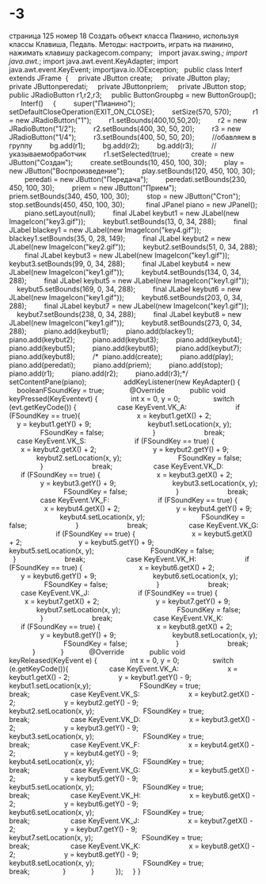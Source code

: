 # -3
страница 125 номер 18
Создать объект класса Пианино, используя классы Клавиша, Педаль. Методы: настроить, играть на пианино, нажимать клавишу
packagecom.company;
 
import javax.swing.*;
import java.awt.*;
import java.awt.event.KeyAdapter;
import java.awt.event.KeyEvent;
importjava.io.IOException;
 
public class Interf extends JFrame  {
    private JButton create;
    private JButton play;
    private JButtonperedati;
    private JButtonpriem;
    private JButton stop;
 
    public JRadioButton r1,r2,r3;
    public ButtonGroupbg = new ButtonGroup();
 
    Interf()
    {
        super("Пианино");
        setDefaultCloseOperation(EXIT_ON_CLOSE);
        setSize(570, 570);
 
        r1 = new JRadioButton("1");
        r1.setBounds(400,10,50,20);
        r2 = new JRadioButton("1/2");
        r2.setBounds(400, 30, 50, 20);
        r3 = new JRadioButton("1/4");
        r3.setBounds(400, 50, 50, 20);
        //обавляем в группу
        bg.add(r1);
        bg.add(r2);
        bg.add(r3);
        //указываемобработчик
        r1.setSelected(true);
 
        create = new JButton("Создан");
        create.setBounds(10, 450, 100, 30);
        play = new JButton("Воспроизведение");
        play.setBounds(120, 450, 100, 30);
        peredati = new JButton("Передача");
        peredati.setBounds(230, 450, 100, 30);
        priem = new JButton("Прием");
        priem.setBounds(340, 450, 100, 30);
        stop = new JButton("Стоп");
        stop.setBounds(450, 450, 100, 30);
 
        final JPanel piano = new JPanel();
        piano.setLayout(null);
        final JLabel keybut1 = new JLabel(new ImageIcon("key3.gif"));
        keybut1.setBounds(13, 0, 34, 288);
        final JLabel blackey1 = new JLabel(new ImageIcon("key4.gif"));
        blackey1.setBounds(35, 0, 28, 149);
        final JLabel keybut2 = new JLabel(new ImageIcon("key2.gif"));
        keybut2.setBounds(51, 0, 34, 288);
        final JLabel keybut3 = new JLabel(new ImageIcon("key1.gif"));
        keybut3.setBounds(99, 0, 34, 288);
        final JLabel keybut4 = new JLabel(new ImageIcon("key1.gif"));
        keybut4.setBounds(134, 0, 34, 288);
        final JLabel keybut5 = new JLabel(new ImageIcon("key1.gif"));
        keybut5.setBounds(169, 0, 34, 288);
        final JLabel keybut6 = new JLabel(new ImageIcon("key1.gif"));
        keybut6.setBounds(203, 0, 34, 288);
        final JLabel keybut7 = new JLabel(new ImageIcon("key1.gif"));
        keybut7.setBounds(238, 0, 34, 288);
        final JLabel keybut8 = new JLabel(new ImageIcon("key1.gif"));
        keybut8.setBounds(273, 0, 34, 288);
        piano.add(keybut1);
        piano.add(blackey1);
        piano.add(keybut2);
        piano.add(keybut3);
        piano.add(keybut4);
        piano.add(keybut5);
        piano.add(keybut6);
        piano.add(keybut7);
        piano.add(keybut8);
 
      /*  piano.add(create);
        piano.add(play);
        piano.add(peredati);
        piano.add(priem);
        piano.add(stop);
 
        piano.add(r1);
        piano.add(r2);
        piano.add(r3);*/
 
        setContentPane(piano);
        
 
        addKeyListener(new KeyAdapter() {
            booleanFSoundKey = true;
            @Override
            public void keyPressed(KeyEventevt) {
                int x = 0, y = 0;
                switch (evt.getKeyCode()) {
                    case KeyEvent.VK_A:
                        if (FSoundKey == true){
                            x = keybut1.getX() + 2;
                            y = keybut1.getY() + 9;
                            keybut1.setLocation(x, y);
                            FSoundKey = false;
                        }
                        break;
                    case KeyEvent.VK_S:
                        if (FSoundKey == true) {
                            x = keybut2.getX() + 2;
                            y = keybut2.getY() + 9;
                            keybut2.setLocation(x, y);
                            FSoundKey = false;
                        }
                        break;
                    case KeyEvent.VK_D:
                        if (FSoundKey == true) {
                            x = keybut3.getX() + 2;
                            y = keybut3.getY() + 9;
                            keybut3.setLocation(x, y);
                            FSoundKey = false;
                        }
                        break;
                    case KeyEvent.VK_F:
                        if (FSoundKey == true) {
                            x = keybut4.getX() + 2;
                            y = keybut4.getY() + 9;
                            keybut4.setLocation(x, y);
                            FSoundKey = false;
                        }
                        break;
                    case KeyEvent.VK_G:
                        if (FSoundKey == true) {
                            x = keybut5.getX() + 2;
                            y = keybut5.getY() + 9;
                            keybut5.setLocation(x, y);
                            FSoundKey = false;
                        }
                        break;
                    case KeyEvent.VK_H:
                        if (FSoundKey == true) {
                            x = keybut6.getX() + 2;
                            y = keybut6.getY() + 9;
                            keybut6.setLocation(x, y);
                            FSoundKey = false;
                        }
                        break;
                    case KeyEvent.VK_J:
                        if (FSoundKey == true) {
                            x = keybut7.getX() + 2;
                            y = keybut7.getY() + 9;
                            keybut7.setLocation(x, y);
                            FSoundKey = false;
                        }
                        break;
                    case KeyEvent.VK_K:
                        if (FSoundKey == true) {
                            x = keybut8.getX() + 2;
                            y = keybut8.getY() + 9;
                            keybut8.setLocation(x, y);
                            FSoundKey = false;
                        }
                        break;
                }
            }
            @Override
            public void keyReleased(KeyEvent e) {
                int x = 0, y = 0;
                switch (e.getKeyCode()){
                    case KeyEvent.VK_A:
                        x = keybut1.getX() - 2;
                        y = keybut1.getY() - 9;
                        keybut1.setLocation(x,y);
                        FSoundKey = true;
                        break;
                    case KeyEvent.VK_S:
                        x = keybut2.getX() - 2;
                        y = keybut2.getY() - 9;
                        keybut2.setLocation(x, y);
                        FSoundKey = true;
                        break;
                    case KeyEvent.VK_D:
                        x = keybut3.getX() - 2;
                        y = keybut3.getY() - 9;
                        keybut3.setLocation(x, y);
                        FSoundKey = true;
                        break;
                    case KeyEvent.VK_F:
                        x = keybut4.getX() - 2;
                        y = keybut4.getY() - 9;
                        keybut4.setLocation(x, y);
                        FSoundKey = true;
                        break;
                    case KeyEvent.VK_G:
                        x = keybut5.getX() - 2;
                        y = keybut5.getY() - 9;
                        keybut5.setLocation(x, y);
                        FSoundKey = true;
                        break;
                    case KeyEvent.VK_H:
                        x = keybut6.getX() - 2;
                        y = keybut6.getY() - 9;
                        keybut6.setLocation(x, y);
                        FSoundKey = true;
                        break;
                    case KeyEvent.VK_J:
                        x = keybut7.getX() - 2;
                        y = keybut7.getY() - 9;
                        keybut7.setLocation(x, y);
                        FSoundKey = true;
                        break;
                    case KeyEvent.VK_K:
                        x = keybut8.getX() - 2;
                        y = keybut8.getY() - 9;
                        keybut8.setLocation(x, y);
                        FSoundKey = true;
                        break;
                }
            }
 
        });
    }
}
